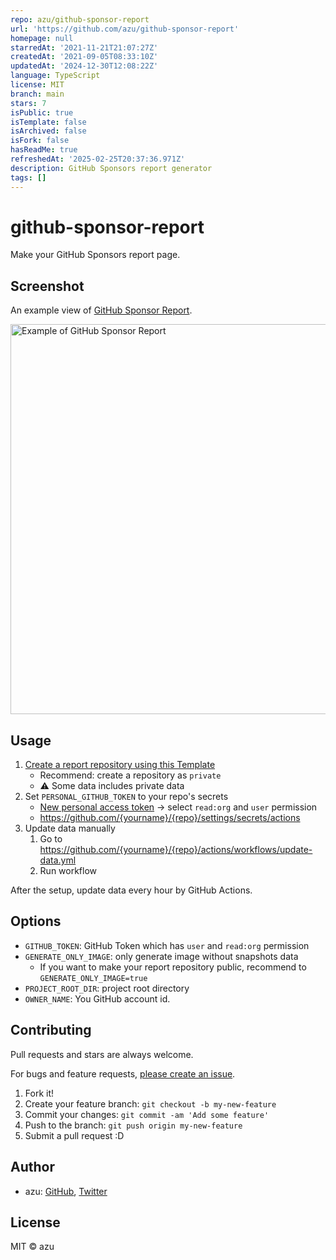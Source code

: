 ```yaml
---
repo: azu/github-sponsor-report
url: 'https://github.com/azu/github-sponsor-report'
homepage: null
starredAt: '2021-11-21T21:07:27Z'
createdAt: '2021-09-05T08:33:10Z'
updatedAt: '2024-12-30T12:08:22Z'
language: TypeScript
license: MIT
branch: main
stars: 7
isPublic: true
isTemplate: false
isArchived: false
isFork: false
hasReadMe: true
refreshedAt: '2025-02-25T20:37:36.971Z'
description: GitHub Sponsors report generator
tags: []
---
```


# github-sponsor-report

Make your GitHub Sponsors report page.

## Screenshot

An example view of [GitHub Sponsor Report](https://github.com/azu/github-sponsor-report-template).

<img width="624" alt="Example of GitHub Sponsor Report" src="https://user-images.githubusercontent.com/19714/154877959-41f114d3-15c1-4e53-b80e-775395ceb417.png">

## Usage

1. [Create a report repository using this Template](https://github.com/azu/github-sponsor-report-template/generate)
    - Recommend: create a repository as `private`
    - :warning: Some data includes private data
2. Set `PERSONAL_GITHUB_TOKEN` to your repo's secrets
    - [New personal access token](https://github.com/settings/tokens/new) → select `read:org` and `user` permission
    - <https://github.com/{yourname}/{repo}/settings/secrets/actions>
3. Update data manually
    1. Go to <https://github.com/{yourname}/{repo}/actions/workflows/update-data.yml>
    2. Run workflow

After the setup, update data every hour by GitHub Actions.

## Options

- `GITHUB_TOKEN`: GitHub Token which has `user` and `read:org` permission
- `GENERATE_ONLY_IMAGE`: only generate image without snapshots data
  - If you want to make your report repository public, recommend to `GENERATE_ONLY_IMAGE=true`
- `PROJECT_ROOT_DIR`: project root directory
- `OWNER_NAME`: You GitHub account id.

## Contributing

Pull requests and stars are always welcome.

For bugs and feature requests, [please create an issue](https://github.com/azu/sponspor-report/issues).

1. Fork it!
2. Create your feature branch: `git checkout -b my-new-feature`
3. Commit your changes: `git commit -am 'Add some feature'`
4. Push to the branch: `git push origin my-new-feature`
5. Submit a pull request :D

## Author

- azu: [GitHub](https://github.com/azu), [Twitter](https://twitter.com/azu_re)

## License

MIT © azu
